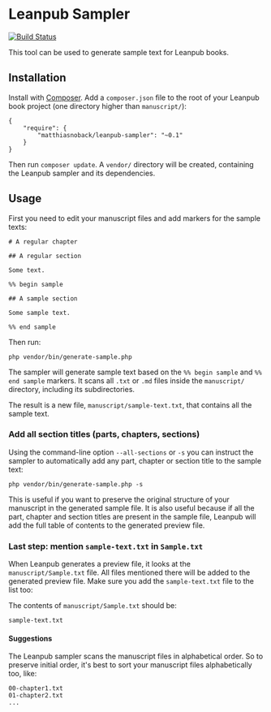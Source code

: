 # Leanpub Sampler

[![Build Status](https://travis-ci.org/matthiasnoback/leanpub-sampler.png?branch=master)](https://travis-ci.org/matthiasnoback/leanpub-sampler)

This tool can be used to generate sample text for Leanpub books.

## Installation

Install with [Composer](https://getcomposer.org/). Add a ``composer.json`` file to the root of your Leanpub book
project (one directory higher than ``manuscript/``):

    {
        "require": {
            "matthiasnoback/leanpub-sampler": "~0.1"
        }
    }

Then run ``composer update``. A ``vendor/`` directory will be created, containing the Leanpub sampler and its
dependencies.

## Usage

First you need to edit your manuscript files and add markers for the sample texts:

    # A regular chapter

    ## A regular section

    Some text.

    %% begin sample

    ## A sample section

    Some sample text.

    %% end sample

Then run:

    php vendor/bin/generate-sample.php

The sampler will generate sample text based on the ``%% begin sample`` and ``%% end sample`` markers. It scans all
``.txt`` or ``.md`` files inside the ``manuscript/`` directory, including its subdirectories.

The result is a new file, ``manuscript/sample-text.txt``, that contains all the sample text.

### Add all section titles (parts, chapters, sections)

Using the command-line option ``--all-sections`` or ``-s`` you can instruct the sampler to automatically add any part,
chapter or section title to the sample text:

    php vendor/bin/generate-sample.php -s

This is useful if you want to preserve the original structure of your manuscript in the generated sample file. It is
also useful because if all the part, chapter and section titles are present in the sample file, Leanpub will add the
full table of contents to the generated preview file.

### Last step: mention ``sample-text.txt`` in ``Sample.txt``

When Leanpub generates a preview file, it looks at the ``manuscript/Sample.txt`` file. All files mentioned there will
be added to the generated preview file. Make sure you add the ``sample-text.txt`` file to the list too:

The contents of ``manuscript/Sample.txt`` should be:

    sample-text.txt

#### Suggestions

The Leanpub sampler scans the manuscript files in alphabetical order. So to preserve initial order, it's best to sort
your manuscript files alphabetically too, like:

    00-chapter1.txt
    01-chapter2.txt
    ...

